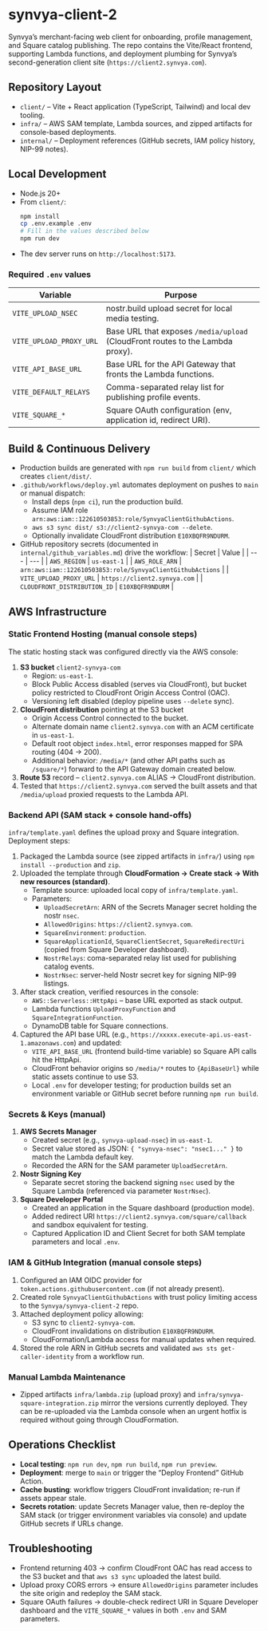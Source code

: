 # synvya-client-2

Synvya’s merchant-facing web client for onboarding, profile management, and Square catalog publishing. The repo contains the Vite/React frontend, supporting Lambda functions, and deployment plumbing for Synvya’s second-generation client site (`https://client2.synvya.com`).

## Repository Layout
- `client/` – Vite + React application (TypeScript, Tailwind) and local dev tooling.
- `infra/` – AWS SAM template, Lambda sources, and zipped artifacts for console-based deployments.
- `internal/` – Deployment references (GitHub secrets, IAM policy history, NIP-99 notes).

## Local Development
- Node.js 20+
- From `client/`:
  ```bash
  npm install
  cp .env.example .env
  # Fill in the values described below
  npm run dev
  ```
- The dev server runs on `http://localhost:5173`.

### Required `.env` values
| Variable | Purpose |
| --- | --- |
| `VITE_UPLOAD_NSEC` | nostr.build upload secret for local media testing. |
| `VITE_UPLOAD_PROXY_URL` | Base URL that exposes `/media/upload` (CloudFront routes to the Lambda proxy). |
| `VITE_API_BASE_URL` | Base URL for the API Gateway that fronts the Lambda functions. |
| `VITE_DEFAULT_RELAYS` | Comma-separated relay list for publishing profile events. |
| `VITE_SQUARE_*` | Square OAuth configuration (env, application id, redirect URI). |

## Build & Continuous Delivery
- Production builds are generated with `npm run build` from `client/` which creates `client/dist/`.
- `.github/workflows/deploy.yml` automates deployment on pushes to `main` or manual dispatch:
  - Install deps (`npm ci`), run the production build.
  - Assume IAM role `arn:aws:iam::122610503853:role/SynvyaClientGithubActions`.
  - `aws s3 sync dist/ s3://client2-synvya-com --delete`.
  - Optionally invalidate CloudFront distribution `E10XBQFR9NDURM`.
- GitHub repository secrets (documented in `internal/github_variables.md`) drive the workflow:
  | Secret | Value |
  | --- | --- |
  | `AWS_REGION` | `us-east-1` |
  | `AWS_ROLE_ARN` | `arn:aws:iam::122610503853:role/SynvyaClientGithubActions` |
  | `VITE_UPLOAD_PROXY_URL` | `https://client2.synvya.com` |
  | `CLOUDFRONT_DISTRIBUTION_ID` | `E10XBQFR9NDURM` |

## AWS Infrastructure

### Static Frontend Hosting (manual console steps)
The static hosting stack was configured directly via the AWS console:
1. **S3 bucket** `client2-synvya-com`
   - Region: `us-east-1`.
   - Block Public Access disabled (serves via CloudFront), but bucket policy restricted to CloudFront Origin Access Control (OAC).
   - Versioning left disabled (deploy pipeline uses `--delete` sync).
2. **CloudFront distribution** pointing at the S3 bucket
   - Origin Access Control connected to the bucket.
   - Alternate domain name `client2.synvya.com` with an ACM certificate in `us-east-1`.
   - Default root object `index.html`, error responses mapped for SPA routing (404 → 200).
   - Additional behavior: `/media/*` (and other API paths such as `/square/*`) forward to the API Gateway domain created below.
3. **Route 53** record – `client2.synvya.com` ALIAS → CloudFront distribution.
4. Tested that `https://client2.synvya.com` served the built assets and that `/media/upload` proxied requests to the Lambda API.

### Backend API (SAM stack + console hand-offs)
`infra/template.yaml` defines the upload proxy and Square integration. Deployment steps:
1. Packaged the Lambda source (see zipped artifacts in `infra/`) using `npm install --production` and `zip`.
2. Uploaded the template through **CloudFormation → Create stack → With new resources (standard)**.
   - Template source: uploaded local copy of `infra/template.yaml`.
   - Parameters:
     - `UploadSecretArn`: ARN of the Secrets Manager secret holding the nostr `nsec`.
     - `AllowedOrigins`: `https://client2.synvya.com`.
     - `SquareEnvironment`: `production`.
     - `SquareApplicationId`, `SquareClientSecret`, `SquareRedirectUri` (copied from Square Developer dashboard).
     - `NostrRelays`: coma-separated relay list used for publishing catalog events.
     - `NostrNsec`: server-held Nostr secret key for signing NIP-99 listings.
3. After stack creation, verified resources in the console:
   - `AWS::Serverless::HttpApi` – base URL exported as stack output.
   - Lambda functions `UploadProxyFunction` and `SquareIntegrationFunction`.
   - DynamoDB table for Square connections.
4. Captured the API base URL (e.g., `https://xxxxx.execute-api.us-east-1.amazonaws.com`) and updated:
   - `VITE_API_BASE_URL` (frontend build-time variable) so Square API calls hit the HttpApi.
   - CloudFront behavior origins so `/media/*` routes to `{ApiBaseUrl}` while static assets continue to use S3.
   - Local `.env` for developer testing; for production builds set an environment variable or GitHub secret before running `npm run build`.

### Secrets & Keys (manual)
1. **AWS Secrets Manager**
   - Created secret (e.g., `synvya-upload-nsec`) in `us-east-1`.
   - Secret value stored as JSON: `{ "synvya-nsec": "nsec1..." }` to match the Lambda default key.
   - Recorded the ARN for the SAM parameter `UploadSecretArn`.
2. **Nostr Signing Key**
   - Separate secret storing the backend signing `nsec` used by the Square Lambda (referenced via parameter `NostrNsec`).
3. **Square Developer Portal**
   - Created an application in the Square dashboard (production mode).
   - Added redirect URI `https://client2.synvya.com/square/callback` and sandbox equivalent for testing.
   - Captured Application ID and Client Secret for both SAM template parameters and local `.env`.

### IAM & GitHub Integration (manual console steps)
1. Configured an IAM OIDC provider for `token.actions.githubusercontent.com` (if not already present).
2. Created role `SynvyaClientGithubActions` with trust policy limiting access to the `Synvya/synvya-client-2` repo.
3. Attached deployment policy allowing:
   - S3 sync to `client2-synvya-com`.
   - CloudFront invalidations on distribution `E10XBQFR9NDURM`.
   - CloudFormation/Lambda access for manual updates when required.
4. Stored the role ARN in GitHub secrets and validated `aws sts get-caller-identity` from a workflow run.

### Manual Lambda Maintenance
- Zipped artifacts `infra/lambda.zip` (upload proxy) and `infra/synvya-square-integration.zip` mirror the versions currently deployed. They can be re-uploaded via the Lambda console when an urgent hotfix is required without going through CloudFormation.

## Operations Checklist
- **Local testing**: `npm run dev`, `npm run build`, `npm run preview`.
- **Deployment**: merge to `main` or trigger the “Deploy Frontend” GitHub Action.
- **Cache busting**: workflow triggers CloudFront invalidation; re-run if assets appear stale.
- **Secrets rotation**: update Secrets Manager value, then re-deploy the SAM stack (or trigger environment variables via console) and update GitHub secrets if URLs change.

## Troubleshooting
- Frontend returning 403 → confirm CloudFront OAC has read access to the S3 bucket and that `aws s3 sync` uploaded the latest build.
- Upload proxy CORS errors → ensure `AllowedOrigins` parameter includes the site origin and redeploy the SAM stack.
- Square OAuth failures → double-check redirect URI in Square Developer dashboard and the `VITE_SQUARE_*` values in both `.env` and SAM parameters.
